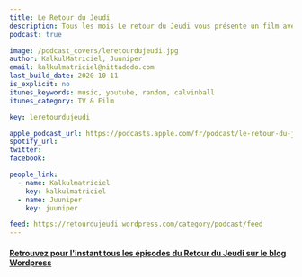 ```yaml
---
title: Le Retour du Jeudi
description: Tous les mois Le retour du Jeudi vous présente un film avec beaucoup de mauvaise foi et très peu de culture ciné.
podcast: true

image: /podcast_covers/leretourdujeudi.jpg
author: KalkulMatriciel, Juuniper
email: kalkulmatriciel@nittadodo.com
last_build_date: 2020-10-11
is_explicit: no
itunes_keywords: music, youtube, random, calvinball
itunes_category: TV & Film

key: leretourdujeudi

apple_podcast_url: https://podcasts.apple.com/fr/podcast/le-retour-du-jeudi/id1453862071
spotify_url: 
twitter:
facebook:

people_link: 
  - name: Kalkulmatriciel
    key: kalkulmatriciel
  - name: Juuniper
    key: juuniper

feed: https://retourdujeudi.wordpress.com/category/podcast/feed
---
```


<Podcast/>

#### [Retrouvez pour l'instant tous les épisodes du Retour du Jeudi sur le blog Wordpress](https://retourdujeudi.wordpress.com/)